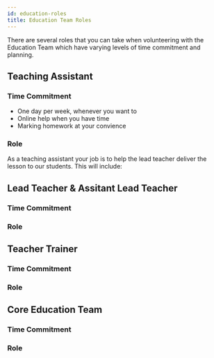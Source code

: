 ```yaml
---
id: education-roles
title: Education Team Roles
---
```


There are several roles that you can take when volunteering with the Education Team which have varying levels of time commitment and planning.

## Teaching Assistant

### Time Commitment

- One day per week, whenever you want to
- Online help when you have time
- Marking homework at your convience

### Role

As a teaching assistant your job is to help the lead teacher deliver the lesson to our students. This will include:

## Lead Teacher & Assitant Lead Teacher

### Time Commitment

### Role

## Teacher Trainer

### Time Commitment

### Role

## Core Education Team

### Time Commitment

### Role
